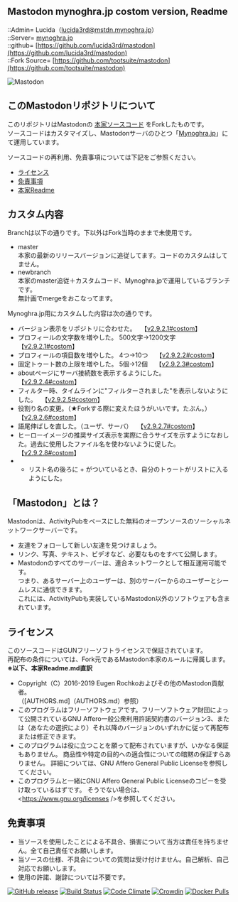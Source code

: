 ## Mastodon mynoghra.jp costom version, Readme
::Admin= Lucida（lucida3rd@mstdn.mynoghra.jp）  
::Server= [mynoghra.jp](https://mstdn.mynoghra.jp/)  
::github= [https://github.com/lucida3rd/mastodon](https://github.com/lucida3rd/mastodon)  
::Fork Source= [https://github.com/tootsuite/mastodon](https://github.com/tootsuite/mastodon)  
  
![Mastodon](https://media.mynoghra.jp/mstdn-backet/web_pocket/mynoghra_mastodon_bnr.jpg)



## このMastodonリポジトリについて
このリポジトリはMastodonの [本家ソースコード](https://github.com/tootsuite/mastodon) をForkしたものです。  
ソースコードはカスタマイズし、Mastodonサーバのひとつ「[Mynoghra.jp](https://mstdn.mynoghra.jp/)」にて運用しています。  
  
ソースコードの再利用、免責事項については下記をご参照ください。  
* [ライセンス](#iLicence)
* [免責事項](#iDisclaimer)
* [本家Readme](https://github.com/tootsuite/mastodon/blob/master/README.md)



## カスタム内容
Branchは以下の通りです。下以外はFork当時のままで未使用です。  
* master  
  本家の最新のリリースバージョンに追従してます。コードのカスタムはしてません。  
* newbranch  
  本家のmaster追従＋カスタムコード、Mynoghra.jpで運用しているブランチです。  
  無計画でmergeをおこなってます。  

Mynoghra.jp用にカスタムした内容は次の通りです。

* バージョン表示をリポジトリに合わせた。　
  【[v2.9.2.1#costom](https://github.com/lucida3rd/mastodon/commit/8c049e58150985eb8fe748cd17e0b35913a8a863)】
* プロフィールの文字数を増やした。 500文字→1200文字　
  【[v2.9.2.1#costom](https://github.com/lucida3rd/mastodon/commit/8c049e58150985eb8fe748cd17e0b35913a8a863)】
* プロフィールの項目数を増やした。 4つ→10つ　
  【[v2.9.2.2#costom](https://github.com/lucida3rd/mastodon/commit/dd38301fe5843a0bfb8a1a1a338e8dbb61b526a7)】
* 固定トゥート数の上限を増やした。 5個→12個　
  【[v2.9.2.3#costom](https://github.com/lucida3rd/mastodon/commit/9bb99b66eb8a98c3870440b10fb72c1979ce7eae)】
* aboutページにサーバ接続数を表示するようにした。　
  【[v2.9.2.4#costom](https://github.com/lucida3rd/mastodon/commit/5f5ad5f26a10d5b42dc13fbaa90efb39662da88f)】
* フィルター時、タイムラインに"フィルターされました"を表示しないようにした。　
  【[v2.9.2.5#costom](https://github.com/lucida3rd/mastodon/commit/a7ea0307724f02bf5789b583b557cc72b5742536)】
* 役割り名の変更。（★Forkする際に変えたほうがいいです。たぶん。）　
  【[v2.9.2.6#costom](https://github.com/lucida3rd/mastodon/commit/f0385d123f34d2e931557d5300cd1c9573dacff4)】
* 語尾伸ばしを直した。（ユーザ、サーバ）　
  【[v2.9.2.7#costom](https://github.com/lucida3rd/mastodon/commit/ef64fbec2a14a98983dc1b1efe55e6dc57e3e93b)】
* ヒーローイメージの推奨サイズ表示を実際に合うサイズを示すようになおした。過去に使用したファイル名を使わないように促した。　
  【[v2.9.2.8#costom](https://github.com/lucida3rd/mastodon/commit/8c5ec0e861a5610d7925b596e6182d58cf9a827e)】
* * リスト名の後ろに + がついているとき、自分のトゥートがリストに入るようにした。　



<a id="iWhatsMastodon"></a>
## 「Mastodon」とは？
Mastodonは、ActivityPubをベースにした無料のオープンソースのソーシャルネットワークサーバーです。  
* 友達をフォローして新しい友達を見つけましょう。
* リンク、写真、テキスト、ビデオなど、必要なものをすべて公開します。
* Mastodonのすべてのサーバーは、連合ネットワークとして相互運用可能です。  
  つまり、あるサーバー上のユーザーは、別のサーバーからのユーザーとシームレスに通信できます。  
  これには、ActivityPubも実装しているMastodon以外のソフトウェアも含まれています。  



<a id="iLicence"></a>
## ライセンス
このソースコードはGUNフリーソフトライセンスで保証されています。  
再配布の条件については、Fork元であるMastodon本家のルールに帰属します。  
**※以下、本家Readme.md直訳**  
  
* Copyright（C）2016-2019 Eugen Rochkoおよびその他のMastodon貢献者。  
  （[AUTHORS.md]（AUTHORS.md）参照）
* このプログラムはフリーソフトウェアです。フリーソフトウェア財団によって公開されているGNU Affero一般公衆利用許諾契約書のバージョン3、または（あなたの選択により）それ以降のバージョンのいずれかに従って再配布または修正できます。  
* このプログラムは役に立つことを願って配布されていますが、いかなる保証もありません。 商品性や特定の目的への適合性についての暗黙の保証すらありません。 詳細については、GNU Affero General Public Licenseを参照してください。  
* このプログラムと一緒にGNU Affero General Public Licenseのコピーを受け取っているはずです。 そうでない場合は、<https://www.gnu.org/licenses />を参照してください。  



<a id="iDisclaimer"></a>
## 免責事項
* 当ソースを使用したことによる不具合、損害について当方は責任を持ちません。全て自己責任でお願いします。
* 当ソースの仕様、不具合についての質問は受け付けません。自己解析、自己対応でお願いします。
* 使用の許諾、謝辞については不要です。


[![GitHub release](https://img.shields.io/github/release/tootsuite/mastodon.svg)][releases]
[![Build Status](https://img.shields.io/circleci/project/github/tootsuite/mastodon.svg)][circleci]
[![Code Climate](https://img.shields.io/codeclimate/maintainability/tootsuite/mastodon.svg)][code_climate]
[![Crowdin](https://d322cqt584bo4o.cloudfront.net/mastodon/localized.svg)][crowdin]
[![Docker Pulls](https://img.shields.io/docker/pulls/tootsuite/mastodon.svg)][docker]

[releases]: https://github.com/tootsuite/mastodon/releases
[circleci]: https://circleci.com/gh/tootsuite/mastodon
[code_climate]: https://codeclimate.com/github/tootsuite/mastodon
[crowdin]: https://crowdin.com/project/mastodon
[docker]: https://hub.docker.com/r/tootsuite/mastodon/

